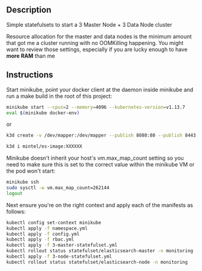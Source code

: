 ## Description

Simple statefulsets to start a 3 Master Node + 3 Data Node cluster 

Resource allocation for the master and data nodes is the minimum amount that got me a cluster running with no OOMKilling happening.
You might want to review those settings, especially if you are lucky enough to have **more RAM** than me

## Instructions

Start minikube, point your docker client at the daemon inside minikube and run a make build in the root of this project:

```bash
minikube start --cpus=2 --memory=4096 --kubernetes-version=v1.13.7
eval $(minikube docker-env)
```
or
```bash
k3d create -v /dev/mapper:/dev/mapper --publish 8080:80 --publish 8443:443 --workers 1

k3d i mintel/es-image:XXXXXX
```

Minikube doesn't inherit your host's vm.max_map_count setting so you need to make sure this is set to the correct value within the minikube VM or the pod won't start:

```bash
minikube ssh
sudo sysctl -w vm.max_map_count=262144
logout
```

Next ensure you're on the right context and apply each of the manifests as follows:

```bash
kubectl config set-context minikube
kubectl apply -f namespace.yml
kubectl apply -f config.yml
kubectl apply -f rbac.yml
kubectl apply -f 3-master-statefulset.yml
kubectl rollout status statefulset/elasticsearch-master -n monitoring
kubectl apply -f 3-node-statefulset.yml
kubectl rollout status statefulset/elasticsearch-node -n monitoring
```
